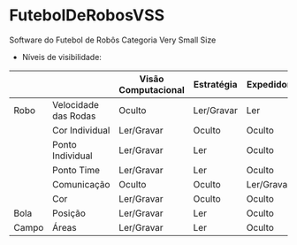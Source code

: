 # FutebolDeRobosVSS
Software do Futebol de Robôs Categoria Very Small Size


- Níveis de visibilidade:

|       |                     | Visão Computacional | Estratégia | Expedidor |
| ----- | ------------------- | ------------------- | ---------- | --------- |
| Robo  |Velocidade das Rodas | Oculto              | Ler/Gravar |   Ler     |
|       | Cor Individual      | Ler/Gravar          | Oculto     | Oculto    |
|       |Ponto Individual     | Ler/Gravar          | Ler        | Oculto    |
|       |Ponto Time           | Ler/Gravar          | Ler        | Oculto    |
|       |Comunicação          | Oculto              | Oculto     |Ler/Gravar |
|       | Cor                 | Ler/Gravar          | Oculto     |Oculto     |
| Bola  | Posição             | Ler/Gravar          | Ler        |Oculto     |
| Campo | Áreas               | Ler/Gravar          | Ler        |Oculto     |
